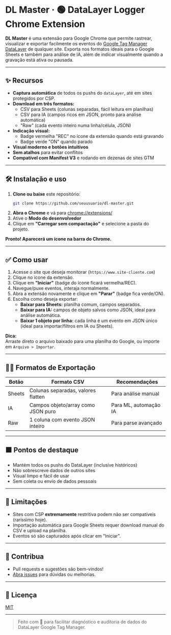 # DL Master · 🟢 DataLayer Logger Chrome Extension

**DL Master** é uma extensão para Google Chrome que permite rastrear, visualizar e exportar facilmente os eventos do [Google Tag Manager DataLayer](https://developers.google.com/tag-manager/devguide) de qualquer site. Exporta nos formatos ideais para o Google Sheets e também para análise de IA, além de indicar visualmente quando a gravação está ativa ou pausada.

---

## ✨ Recursos

- **Captura automática** de todos os pushs do `dataLayer`, até em sites protegidos por CSP.
- **Download em três formatos:**
  - CSV para Sheets (colunas separadas, fácil leitura em planilhas)
  - CSV para IA (campos ricos em JSON, pronto para análise automática)
  - "Raw" (cada evento inteiro numa linha/célula, JSON)
- **Indicação visual:**  
  - Badge vermelha "REC" no ícone da extensão quando está gravando  
  - Badge verde "ON" quando parado
- **Visual moderno e botões intuitivos**
- **Sem atalhos** para evitar conflitos
- **Compatível com Manifest V3** e rodando em dezenas de sites GTM

---

## 🛠️ Instalação e uso

1. **Clone ou baixe** este repositório:
    ```bash
    git clone https://github.com/seuusuario/dl-master.git
    ```
2. **Abra o Chrome** e vá para [chrome://extensions/](chrome://extensions/)
3. Ative o **Modo do desenvolvedor**
4. Clique em **"Carregar sem compactação"** e selecione a pasta do projeto.

**Pronto! Aparecerá um ícone na barra do Chrome.**

---

## ✅ Como usar

1. Acesse o site que deseja monitorar (`https://www.site-cliente.com`)
2. Clique no ícone da extensão.
3. Clique em **"Iniciar"** (badge do ícone ficará vermelha/REC).
4. Navegue/puxe eventos, interaja normalmente.
5. Abra a extensão novamente e clique em **"Parar"** (badge fica verde/ON).
6. Escolha como deseja exportar:
    - **Baixar para Sheets:** planilha comum, campos separados.
    - **Baixar para IA:** campos de objeto salvos como JSON, ideal para análise automática.
    - **Baixar 1 objeto por linha:** cada linha é um evento em JSON único (ideal para importar/filtros em IA ou Sheets).

**Dica:**  
Arraste direto o arquivo baixado para uma planilha do Google, ou importe em `Arquivo > Importar`.

---

## 🧑‍💻 Formatos de Exportação

| Botão        | Formato CSV                            | Recomendações         |
|--------------|----------------------------------------|-----------------------|
| Sheets       | Colunas separadas, valores flatten      | Para análise manual   |
| IA           | Campos objeto/array como JSON puro      | Para ML, automação IA |
| Raw          | 1 coluna com evento JSON inteiro        | Para parse avançado   |

---

## 🟩 Pontos de destaque

- Mantém todos os pushs do DataLayer (inclusive históricos)
- Não sobrescreve dados de outros sites
- Visual limpo e fácil de usar
- Sem coleta ou envio de dados pessoais

---

## 🚦 Limitações

- Sites com CSP **extremamente** restritiva podem não ser compatíveis (raríssimo hoje).
- Importação automática para Google Sheets requer download manual do CSV e upload na planilha.
- Eventos só são capturados após clicar em "Iniciar".

---

## 🌱 Contribua

- Pull requests e sugestões são bem-vindos!
- [Abra issues](https://github.com/seuusuario/dl-master/issues) para dúvidas ou melhorias.

---

## 📄 Licença

[MIT](LICENSE)

---

> Feito com 💚 para facilitar diagnóstico e auditoria de dados do DataLayer Google Tag Manager.
